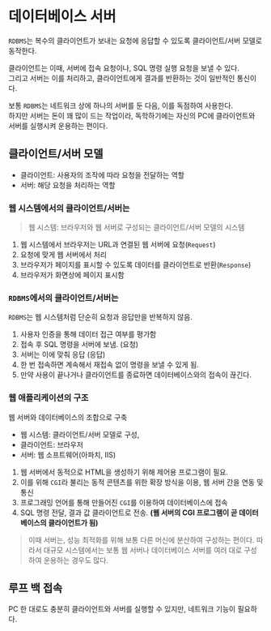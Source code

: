 # 데이터베이스 서버

`RDBMS`는 복수의 클라이언트가 보내는 요청에 응답할 수 있도록 클라이언트/서버 모델로 동작한다.  

클라이언트는 이때, 서버에 접속 요청이나, SQL 명령 실행 요청을 보낼 수 있다.  
그리고 서버는 이를 처리하고, 클라이언트에게 결과를 반환하는 것이 일반적인 통신이다.  

보통 `RDBMS`는 네트워크 상에 하나의 서버를 둔 다음, 이를 독점하여 사용한다.  
하지만 서버는 돈이 꽤 많이 드는 작업이라, 독학하기에는 자신의 PC에 클라이언트와 서버를 실행시켜 운용하는 편이다.


## 클라이언트/서버 모델

+ 클라이언트: 사용자의 조작에 따라 요청을 전달하는 역할
+ 서버: 해당 요청을 처리하는 역할


### 웹 시스템에서의 클라이언트/서버는

> 웹 시스템: 브라우저와 웹 서버로 구성되는 클라이언트/서버 모델의 시스템

1. 웹 시스템에서 브라우저는 URL과 연결된 웹 서버에 요청(`Request`)
2. 요청에 맞게 웹 서버에서 처리
3. 브라우저가 페이지를 표시할 수 있도록 데이터를 클라이언트로 반환(`Response`)
4. 브라우저가 화면상에 페이지 표시함


### `RDBMS`에서의 클라이언트/서버는

`RDBMS`는 웹 시스템처럼 단순히 요청과 응답만을 반복하지 않음.

1. 사용자 인증을 통해 데이터 접근 여부를 평가함
2. 접속 후 SQL 명령을 서버에 보냄. (요청)
3. 서버는 이에 맞춰 응답 (응답)
4. 한 번 접속하면 계속해서 재접속 없이 명령을 보낼 수 있게 됨.
5. 만약 사용이 끝나거나 클라이언트를 종료하면 데이터베이스와의 접속이 끊긴다.


### 웹 애플리케이션의 구조

웹 서버와 데이터베이스의 조합으로 구축

+ 웹 시스템: 클라이언트/서버 모델로 구성, 
+ 클라이언트: 브라우저 
+ 서버: 웹 소프트웨어(아파치, IIS)

1. 웹 서버에서 동적으로 HTML을 생성하기 위해 제어용 프로그램이 필요.
2. 이를 위해 `CGI`라 불리는 동적 콘텐츠를 위한 확장 방식을 이용, 웹 서버 간을 연동 및 통신
3. 프로그래밍 언어를 통해 만들어진 `CGI`를 이용하여 데이터베이스에 접속
4. SQL 명령 전달, 결과 값 클라이언트로 전송. **(웹 서버의 CGI 프로그램이 곧 데이터베이스의 클라이언트가 됨)**

> 이때 서버는, 성능 최적화를 위해 보통 다른 머신에 분산하여 구성하는 편이다.
> 따라서 대규모 시스템에서는 보통 웹 서버나 데이터베이스 서버를 여러 대로 구성하여 운용하는 경우도 많다.


## 루프 백 접속

PC 한 대로도 충분히 클라이언트와 서버를 실행할 수 있지만, 네트워크 기능이 필요하다.

